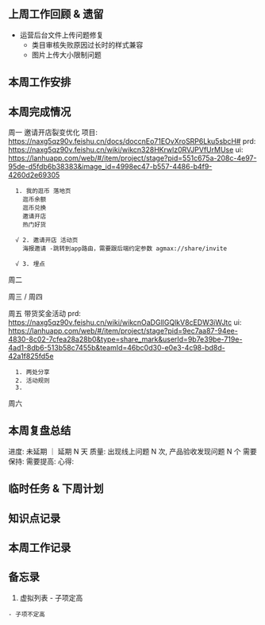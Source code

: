 ## 上周工作回顾 & 遗留
  - 运营后台文件上传问题修复
    - 类目审核失败原因过长时的样式兼容
    - 图片上传大小限制问题

## 本周工作安排

## 本周完成情况
  周一
    邀请开店裂变优化
      项目: https://naxg5qz90v.feishu.cn/docs/doccnEo71EOvXroSRP6Lku5sbcH#
      prd: https://naxg5qz90v.feishu.cn/wiki/wikcn328HKrwlz0RVJPVfUrMUse
      ui: https://lanhuapp.com/web/#/item/project/stage?pid=551c675a-208c-4e97-95de-d5fdb6b38383&image_id=4998ec47-b557-4486-b4f9-4260d2e69305

      1. 我的逛币 落地页
        逛币余额
        逛币兑换
        邀请开店
        热门好货

      √ 2. 邀请开店 活动页
        海报邀请 -跳转到app路由，需要跟后端约定参数 agmax://share/invite
  
      √ 3. 埋点
  周二


  周三 / 周四

  周五
    带货奖金活动
      prd: https://naxg5qz90v.feishu.cn/wiki/wikcnOaDGlIGQlkV8cEDW3iWJtc
      ui: https://lanhuapp.com/web/#/item/project/stage?pid=9ec7aa87-94ee-4830-8c02-7cfea28a28b0&type=share_mark&userId=9b7e39be-719e-4ad1-8db6-513b58c7455b&teamId=46bc0d30-e0e3-4c98-bd8d-42a1f825fd5e

      1. 两处分享
      2. 活动规则
      3. 

  周六
    
    
## 本周复盘总结
  进度: 未延期 ｜ 延期 N 天
  质量: 出现线上问题 N 次, 产品验收发现问题 N 个
  需要保持:
  需要提高:
  心得:

## 临时任务 & 下周计划
  
## 知识点记录

## 本周工作记录
  
## 备忘录
  1. 虚拟列表
    - 子项定高

    - 子项不定高